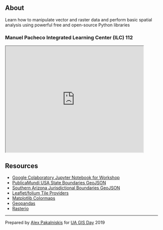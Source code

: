 ## About

Learn how to manipulate vector and raster data and perform basic spatial analysis using powerful free and open-source Python libraries


### Manuel Pacheco Integrated Learning Center (ILC) 112


<html>
  <iframe src="https://maps.arizona.edu/room/?room=0112&bldg=0070.00"  height="350" width="90%"></iframe>
</html>


<br>

## Resources
* [Google Colaboratory Jupyter Notebook for Workshop](https://colab.research.google.com/drive/1GeXBEgAsiQ8Cqysi5KWJLTxso5FTAamw)
* [PublicaMundi USA State Boundaries GeoJSON](https://raw.githubusercontent.com/PublicaMundi/MappingAPI/master/data/geojson/us-states.json")
* [Southern Arizona Jurisdictional Boundaries GeoJSON](https://opendata.arcgis.com/datasets/b53bbe832e4e4d94a31730b596487d28_0.geojson)
* [Leaflet/folium Tile Providers](https://leaflet-extras.github.io/leaflet-providers/preview/)
* [Matplotlib Colormaps](https://matplotlib.org/3.1.1/gallery/color/colormap_reference.html)
* [Geopandas](http://geopandas.org/)
* [Rasterio](https://rasterio.readthedocs.io/en/stable/)

---
Prepared by [Alex Pakalniskis](https://alexpakalniskis.com) for [UA GIS Day](https://libguides.library.arizona.edu/c.php?g=448632&p=6942703) 2019
